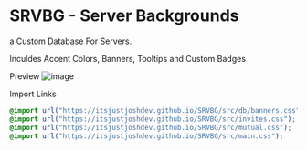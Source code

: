 # SRVBG - Server Backgrounds
a Custom Database For Servers.

Inculdes Accent Colors, Banners, Tooltips and Custom Badges

Preview
![image](https://user-images.githubusercontent.com/68560159/156074983-60a9e3e7-4092-475e-a25f-c23765b8dc88.png)

Import Links
```css
@import url("https://itsjustjoshdev.github.io/SRVBG/src/db/banners.css");
@import url("https://itsjustjoshdev.github.io/SRVBG/src/invites.css");
@import url("https://itsjustjoshdev.github.io/SRVBG/src/mutual.css");
@import url("https://itsjustjoshdev.github.io/SRVBG/src/main.css");
```
